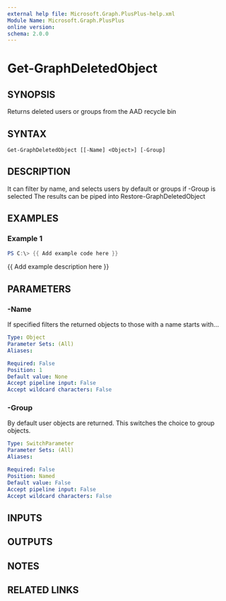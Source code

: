 ```yaml
---
external help file: Microsoft.Graph.PlusPlus-help.xml
Module Name: Microsoft.Graph.PlusPlus
online version:
schema: 2.0.0
---
```


# Get-GraphDeletedObject

## SYNOPSIS
Returns deleted users or groups from the AAD recycle bin

## SYNTAX

```
Get-GraphDeletedObject [[-Name] <Object>] [-Group]
```

## DESCRIPTION
It can filter by name, and selects users by default or groups if -Group is selected
The results can be piped into Restore-GraphDeletedObject

## EXAMPLES

### Example 1
```powershell
PS C:\> {{ Add example code here }}
```

{{ Add example description here }}

## PARAMETERS

### -Name
If specified filters the returned objects to those with a name starts with...

```yaml
Type: Object
Parameter Sets: (All)
Aliases:

Required: False
Position: 1
Default value: None
Accept pipeline input: False
Accept wildcard characters: False
```

### -Group
By default user objects are returned.
This switches the choice to group objects.

```yaml
Type: SwitchParameter
Parameter Sets: (All)
Aliases:

Required: False
Position: Named
Default value: False
Accept pipeline input: False
Accept wildcard characters: False
```

## INPUTS

## OUTPUTS

## NOTES

## RELATED LINKS
